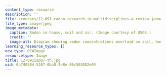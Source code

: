 ```yaml
---
content_type: resource
description: ''
file: /courses/12-091-radon-research-in-multidisciplines-a-review-january-iap-2007/6a74058452670ba83e8e86c503082e09_12-091iap07-th.jpg
file_type: image/jpeg
image_metadata:
  caption: Radon in house, soil and air. (Image courtesy of USGS.)
  credit: ''
  image-alt: Diagram showing radon concentrations overlaid on soil, house, and sky.
learning_resource_types: []
ocw_type: OCWImage
resourcetype: Image
title: 12-091iap07-th.jpg
uid: 6a740584-5267-0ba8-3e8e-86c503082e09
---
```

